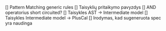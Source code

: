 [] Pattern Matching generic rules
[] Taisyklių pritaikymo pavyzdys
[] AND operatorius short circuited?
[] Taisykles AST -> Intermediate model
[] Taisykles Intermediate model -> PlusCal
[] Irodymas, kad sugeneruota spec yra naudinga
